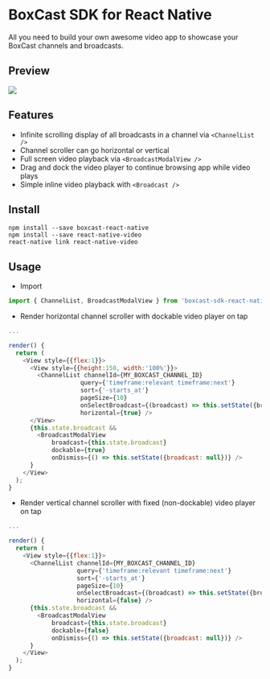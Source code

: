 # BoxCast SDK for React Native

All you need to build your own awesome video app to showcase your BoxCast channels and broadcasts.

## Preview

<img src="https://github.com/boxcast/boxcast-sdk-react-native/blob/master/examples/boxcast-sdk-react-native-demo-1.gif?raw=true">

## Features

* Infinite scrolling display of all broadcasts in a channel via `<ChannelList />`
* Channel scroller can go horizontal or vertical 
* Full screen video playback via `<BroadcastModalView />`
* Drag and dock the video player to continue browsing app while video plays
* Simple inline video playback with `<Broadcast />`

## Install

```
npm install --save boxcast-react-native
npm install --save react-native-video
react-native link react-native-video
```

## Usage

* Import

```JavaScript
import { ChannelList, BroadcastModalView } from 'boxcast-sdk-react-native';
```

* Render horizontal channel scroller with dockable video player on tap

```JavaScript
...

render() {
  return (
    <View style={{flex:1}}>
      <View style={{height:150, width:'100%'}}>
        <ChannelList channelId={MY_BOXCAST_CHANNEL_ID}
                    query={'timeframe:relevant timeframe:next'}
                    sort={'-starts_at'}
                    pageSize={10}
                    onSelectBroadcast={(broadcast) => this.setState({broadcast})}
                    horizontal={true} />
      </View>
      {this.state.broadcast &&
        <BroadcastModalView
            broadcast={this.state.broadcast}
            dockable={true}
            onDismiss={() => this.setState({broadcast: null})} />
      }
    </View>
  );
}
```

* Render vertical channel scroller with fixed (non-dockable) video player on tap

```JavaScript
...

render() {
  return (
    <View style={{flex:1}}>
      <ChannelList channelId={MY_BOXCAST_CHANNEL_ID}
                   query={'timeframe:relevant timeframe:next'}
                   sort={'-starts_at'}
                   pageSize={10}
                   onSelectBroadcast={(broadcast) => this.setState({broadcast})}
                   horizontal={false} />
      {this.state.broadcast &&
        <BroadcastModalView
            broadcast={this.state.broadcast}
            dockable={false}
            onDismiss={() => this.setState({broadcast: null})} />
      }
    </View>
  );
}
```
